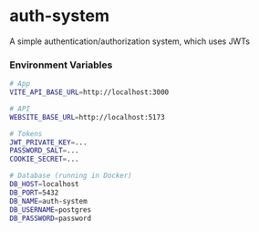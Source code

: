 # auth-system

A simple authentication/authorization system, which uses JWTs

### Environment Variables

```bash
# App
VITE_API_BASE_URL=http://localhost:3000

# API
WEBSITE_BASE_URL=http://localhost:5173

# Tokens
JWT_PRIVATE_KEY=...
PASSWORD_SALT=...
COOKIE_SECRET=...

# Database (running in Docker)
DB_HOST=localhost
DB_PORT=5432
DB_NAME=auth-system
DB_USERNAME=postgres
DB_PASSWORD=password
```
